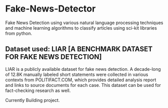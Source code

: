 # Fake-News-Detector

 Fake News Detection using various natural language processing techniques and machine learning algorithms to classify articles using sci-kit libraries from python.
 
## Dataset used: LIAR  [A BENCHMARK DATASET FOR FAKE NEWS DETECTION]

LIAR is a publicly available dataset for fake news detection. A decade-long of 12.8K manually labeled short statements were collected in various contexts from POLITIFACT.COM, which provides detailed analysis report and links to source documents for each case. This dataset can be used for fact-checking research as well.

Currently Building project.
 
 
